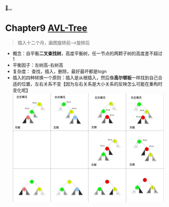 
[:car:...](README.md)

# Chapter9 [AVL-Tree](https://zh.wikipedia.org/wiki/AVL%E6%A0%91)
  > 插入十二个月，画图旋转前-->旋转后

* 概念：自平衡**二叉查找树**，高度平衡树，任一节点的两颗子树的高度差不超过1
* 平衡因子：左树高-右树高
* 复杂度： 查找，插入，删除，最好最坏都是logn
* 插入的四种转换一个原则：插入是从根插入，然后像**高尔顿板**一样找到自己合适的位置，左右关系不变【因为左右关系是大小关系的反映怎么可能在重构时变化呢】
![](res/2021-01-16-19-27-39.png)